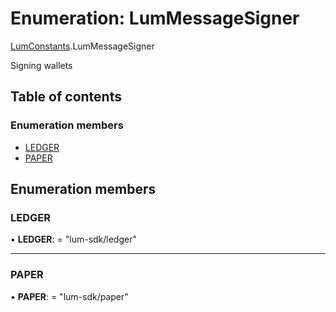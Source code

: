 # Enumeration: LumMessageSigner

[LumConstants](../modules/lumconstants.md).LumMessageSigner

Signing wallets

## Table of contents

### Enumeration members

- [LEDGER](lumconstants.lummessagesigner.md#ledger)
- [PAPER](lumconstants.lummessagesigner.md#paper)

## Enumeration members

### LEDGER

• **LEDGER**: = "lum-sdk/ledger"

___

### PAPER

• **PAPER**: = "lum-sdk/paper"
